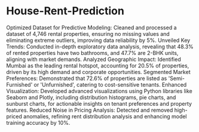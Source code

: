 # House-Rent-Prediction
Optimized Dataset for Predictive Modeling: Cleaned and processed a dataset of 4,746 rental properties, ensuring no missing values and eliminating extreme outliers, improving data reliability by 5%.
Unveiled Key Trends: Conducted in-depth exploratory data analysis, revealing that 48.3% of rented properties have two bathrooms, and 47.7% are 2-BHK units, aligning with market demands.
Analyzed Geographic Impact: Identified Mumbai as the leading rental hotspot, accounting for 20.5% of properties, driven by its high demand and corporate opportunities.
Segmented Market Preferences: Demonstrated that 72.6% of properties are listed as 'Semi-Furnished' or 'Unfurnished', catering to cost-sensitive tenants.
Enhanced Visualization: Developed advanced visualizations using Python libraries like Seaborn and Plotly, including distribution histograms, pie charts, and sunburst charts, for actionable insights on tenant preferences and property features.
Reduced Noise in Pricing Analysis: Detected and removed high-priced anomalies, refining rent distribution analysis and enhancing model training accuracy by 10%.
